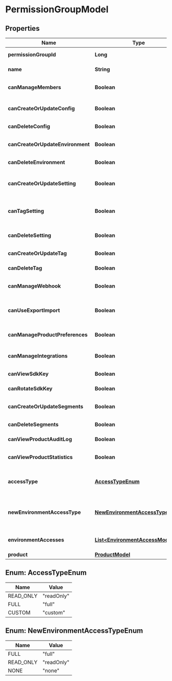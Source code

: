 

# PermissionGroupModel


## Properties

| Name | Type | Description | Notes |
|------------ | ------------- | ------------- | -------------|
|**permissionGroupId** | **Long** | Identifier of the Permission Group. |  [optional] |
|**name** | **String** | Name of the Permission Group. |  [optional] |
|**canManageMembers** | **Boolean** | Group members can manage team members. |  [optional] |
|**canCreateOrUpdateConfig** | **Boolean** | Group members can create/update Configs. |  [optional] |
|**canDeleteConfig** | **Boolean** | Group members can delete Configs. |  [optional] |
|**canCreateOrUpdateEnvironment** | **Boolean** | Group members can create/update Environments. |  [optional] |
|**canDeleteEnvironment** | **Boolean** | Group members can delete Environments. |  [optional] |
|**canCreateOrUpdateSetting** | **Boolean** | Group members can create/update Feature Flags and Settings. |  [optional] |
|**canTagSetting** | **Boolean** | Group members can attach/detach Tags to Feature Flags and Settings. |  [optional] |
|**canDeleteSetting** | **Boolean** | Group members can delete Feature Flags and Settings. |  [optional] |
|**canCreateOrUpdateTag** | **Boolean** | Group members can create/update Tags. |  [optional] |
|**canDeleteTag** | **Boolean** | Group members can delete Tags. |  [optional] |
|**canManageWebhook** | **Boolean** | Group members can create/update/delete Webhooks. |  [optional] |
|**canUseExportImport** | **Boolean** | Group members can use the export/import feature. |  [optional] |
|**canManageProductPreferences** | **Boolean** | Group members can update Product preferences. |  [optional] |
|**canManageIntegrations** | **Boolean** | Group members can add and configure integrations. |  [optional] |
|**canViewSdkKey** | **Boolean** | Group members has access to SDK keys. |  [optional] |
|**canRotateSdkKey** | **Boolean** | Group members can rotate SDK keys. |  [optional] |
|**canCreateOrUpdateSegments** | **Boolean** | Group members can create/update Segments. |  [optional] |
|**canDeleteSegments** | **Boolean** | Group members can delete Segments. |  [optional] |
|**canViewProductAuditLog** | **Boolean** | Group members has access to audit logs. |  [optional] |
|**canViewProductStatistics** | **Boolean** | Group members has access to product statistics. |  [optional] |
|**accessType** | [**AccessTypeEnum**](#AccessTypeEnum) | Represent the Feature Management permission. |  [optional] |
|**newEnvironmentAccessType** | [**NewEnvironmentAccessTypeEnum**](#NewEnvironmentAccessTypeEnum) | Represent the environment specific Feature Management permission. |  [optional] |
|**environmentAccesses** | [**List&lt;EnvironmentAccessModel&gt;**](EnvironmentAccessModel.md) | List of environment specific permissions. |  [optional] |
|**product** | [**ProductModel**](ProductModel.md) |  |  [optional] |



## Enum: AccessTypeEnum

| Name | Value |
|---- | -----|
| READ_ONLY | &quot;readOnly&quot; |
| FULL | &quot;full&quot; |
| CUSTOM | &quot;custom&quot; |



## Enum: NewEnvironmentAccessTypeEnum

| Name | Value |
|---- | -----|
| FULL | &quot;full&quot; |
| READ_ONLY | &quot;readOnly&quot; |
| NONE | &quot;none&quot; |



